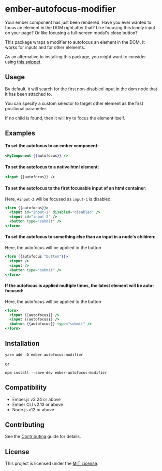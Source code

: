 ember-autofocus-modifier
==============================================================================

Your ember component has just been rendered. Have you ever wanted to focus an
element in the DOM right after that? Like focusing this lonely input on your
page? Or like focusing a full-screen modal's close button?

This package wraps a modifier to autofocus an element in the DOM. It works for
inputs and for other elements.

As an alternative to installing this package, you might want to consider using
[this snippet](https://github.com/qonto/ember-autofocus-modifier/blob/v0.0.1/addon/modifiers/autofocus.js).


Usage
------------------------------------------------------------------------------

By default, it will search for the first non-disabled input in the dom node that it has been attached to.

You can specify a custom selector to target other element as the first positional parameter.

If no child is found, then it will try to focus the element itself.

## Examples

#### To set the autofocus to an ember component:

```handlebars
<MyComponent {{autofocus}} />
```

#### To set the autofocus to a native html element:

```handlebars
<input {{autofocus}} />
```

#### To set the autofocus to the first focusable input of an html container:

Here, `#input-2` will be focused as `input-1` is disabled:

```handlebars
<form {{autofocus}}>
  <input id="input-1" disabled="disabled" />
  <input id="input-2" />
  <button type="submit" />
</form>
```

#### To set the autofocus to something else than an input in a node's children:

Here, the autofocus will be applied to the button

```handlebars
<form {{autofocus "button"}}>
  <input />
  <input />
  <button type="submit" />
</form>
```

#### If the autofocus is applied multiple times, the latest element will be auto-focused:

Here, the autofocus will be applied to the button

```handlebars
<form>
  <input {{autofocus}} />
  <input {{autofocus}} />
  <button {{autofocus}} type="submit" />
</form>
```


Installation
------------------------------------------------------------------------------

```
yarn add -D ember-autofocus-modifier
```
or 
```
npm install --save-dev ember-autofocus-modifier
```


Compatibility
------------------------------------------------------------------------------

* Ember.js v3.24 or above
* Ember CLI v2.13 or above
* Node.js v12 or above


Contributing
------------------------------------------------------------------------------

See the [Contributing](CONTRIBUTING.md) guide for details.


License
------------------------------------------------------------------------------

This project is licensed under the [MIT License](LICENSE.md).
